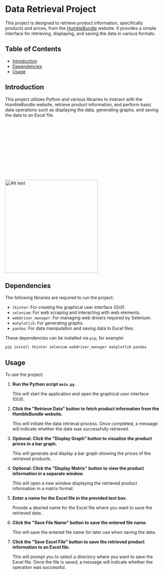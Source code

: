 # Data Retrieval Project

This project is designed to retrieve product information, specifically products and prices, from the [HumbleBundle](https://www.humblebundle.com/store/search?sort=bestselling&genre=vr&hmb_source=navbar) website. It provides a simple interface for retrieving, displaying, and saving the data in various formats.

## Table of Contents

- [Introduction](#introduction)
- [Dependencies](#dependencies)
- [Usage](#usage)
  
## Introduction

This project utilizes Python and various libraries to interact with the HumbleBundle website, retrieve product information, and perform basic data operations such as displaying the data, generating graphs, and saving the data to an Excel file.
<div style="margin-top: 200px;">
  <img src="https://github.com/cezaramariazamfir/DataRetrivalProject/assets/102034759/cafecd86-5dbf-4f73-97cd-1f4d3076925c" alt="Alt text" width="300";">
</div>




## Dependencies

The following libraries are required to run the project:

- `tkinter`: For creating the graphical user interface (GUI).
- `selenium`: For web scraping and interacting with web elements.
- `webdriver_manager`: For managing web drivers required by Selenium.
- `matplotlib`: For generating graphs.
- `pandas`: For data manipulation and saving data to Excel files.

These dependencies can be installed via `pip`, for example:

```bash
pip install tkinter selenium webdriver_manager matplotlib pandas
```

## Usage

To use the project:

1. **Run the Python script `main.py`.**
   
   This will start the application and open the graphical user interface (GUI).

2. **Click the "Retrieve Data" button to fetch product information from the HumbleBundle website.**

   This will initiate the data retrieval process. Once completed, a message will indicate whether the data was successfully retrieved.

3. **Optional: Click the "Display Graph" button to visualize the product prices in a bar graph.**

   This will generate and display a bar graph showing the prices of the retrieved products.

4. **Optional: Click the "Display Matrix" button to view the product information in a separate window.**

   This will open a new window displaying the retrieved product information in a matrix format.

5. **Enter a name for the Excel file in the provided text box.**

   Provide a desired name for the Excel file where you want to save the retrieved data.

6. **Click the "Save File Name" button to save the entered file name.**

   This will save the entered file name for later use when saving the data.

7. **Click the "Save Excel File" button to save the retrieved product information to an Excel file.**

   This will prompt you to select a directory where you want to save the Excel file. Once the file is saved, a message will indicate whether the operation was successful.

